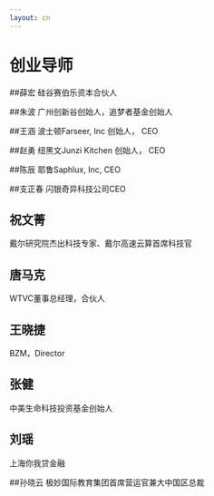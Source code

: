 ```yaml
---
layout: cn
---
```

# 创业导师

##薛宏
硅谷赛伯乐资本合伙人

##朱波
广州创新谷创始人，追梦者基金创始人

##王涵
波士顿Farseer, Inc 创始人， CEO

##赵勇
纽黑文Junzi Kitchen 创始人， CEO 

##陈辰
耶鲁Saphlux, Inc, CEO 

##支正春
闪银奇异科技公司CEO

## 祝文菁
戴尔研究院杰出科技专家、戴尔高速云算首席科技官

## 唐马克
WTVC董事总经理，合伙人

## 王晓捷
BZM，Director

## 张健
中美生命科技投资基金创始人

## 刘瑶 
上海你我贷金融

##孙晓云
极妙国际教育集团首席营运官兼大中国区总裁



